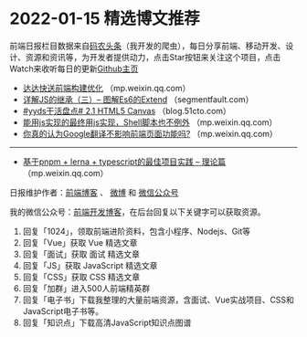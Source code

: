 # 2022-01-15 精选博文推荐

前端日报栏目数据来自[码农头条](http://hao.caibaojian.com.cn/)（我开发的爬虫），每日分享前端、移动开发、设计、资源和资讯等，为开发者提供动力，点击Star按钮来关注这个项目，点击Watch来收听每日的更新[Github主页](https://github.com/kujian/frontendDaily)
* [达达快送前端构建优化](https://mp.weixin.qq.com/s?__biz=MzAwMzg1ODMwNw==&mid=2653795401&idx=1&sn=9ac8ffcd0b4510be9d0544fa4928183b) （mp.weixin.qq.com）
* [详解JS的继承（三）&#8211; 图解Es6的Extend](https://segmentfault.com/a/1190000041286061) （segmentfault.com）
* [#yyds干活盘点# 2.1 HTML5 Canvas](https://blog.51cto.com/u_15173612/4924853) （blog.51cto.com）
* [能用js实现的最终用js实现，Shell脚本也不例外](https://mp.weixin.qq.com/s?__biz=MzkyOTIxMDAzNw==&mid=2247491895&idx=1&sn=d693e27c3e85c3c4f4ebdd6dcabfdfac) （mp.weixin.qq.com）
* [你真的认为Google翻译不影响前端页面功能吗?](https://mp.weixin.qq.com/s?__biz=MzkxMjI3MTA1Mg==&mid=2247514469&idx=1&sn=0b6e8ffb521e08bb485bdd3aa4e25f93) （mp.weixin.qq.com）

***
* [基于pnpm + lerna + typescript的最佳项目实践 &#8211; 理论篇](https://mp.weixin.qq.com/s?__biz=MzI0MzIyMDM5Ng==&mid=2649842476&idx=1&sn=536abbb7b1a407ea6d7de9aef2790888) （mp.weixin.qq.com）

日报维护作者：[前端博客](http://caibaojian.com.cn/) 、 [微博](http://weibo.com/kujian) 和 [微信公众号](https://open.weixin.qq.com/qr/code?username=caibaojian_com)

我的微信公众号：[前端开发博客](https://open.weixin.qq.com/qr/code?username=caibaojian_com)，在后台回复以下关键字可以获取资源。

1. 回复「1024」，领取前端进阶资料，包含小程序、Nodejs、Git等
2. 回复「Vue」获取 Vue 精选文章
3. 回复「面试」获取 面试 精选文章
4. 回复「JS」获取 JavaScript 精选文章
5. 回复「CSS」获取 CSS 精选文章
6. 回复「加群」进入500人前端精英群
7. 回复「电子书」下载我整理的大量前端资源，含面试、Vue实战项目、CSS和JavaScript电子书等。
8. 回复「知识点」下载高清JavaScript知识点图谱